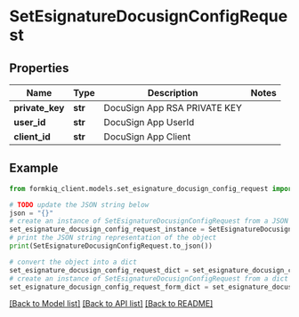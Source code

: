 # SetEsignatureDocusignConfigRequest


## Properties

Name | Type | Description | Notes
------------ | ------------- | ------------- | -------------
**private_key** | **str** | DocuSign App RSA PRIVATE KEY | 
**user_id** | **str** | DocuSign App UserId | 
**client_id** | **str** | DocuSign App Client | 

## Example

```python
from formkiq_client.models.set_esignature_docusign_config_request import SetEsignatureDocusignConfigRequest

# TODO update the JSON string below
json = "{}"
# create an instance of SetEsignatureDocusignConfigRequest from a JSON string
set_esignature_docusign_config_request_instance = SetEsignatureDocusignConfigRequest.from_json(json)
# print the JSON string representation of the object
print(SetEsignatureDocusignConfigRequest.to_json())

# convert the object into a dict
set_esignature_docusign_config_request_dict = set_esignature_docusign_config_request_instance.to_dict()
# create an instance of SetEsignatureDocusignConfigRequest from a dict
set_esignature_docusign_config_request_form_dict = set_esignature_docusign_config_request.from_dict(set_esignature_docusign_config_request_dict)
```
[[Back to Model list]](../README.md#documentation-for-models) [[Back to API list]](../README.md#documentation-for-api-endpoints) [[Back to README]](../README.md)


